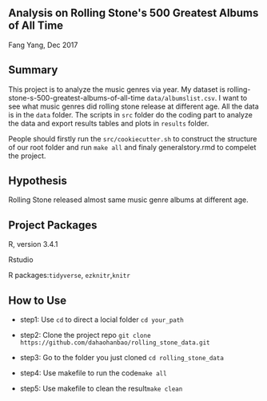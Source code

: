 ## Analysis on Rolling Stone's 500 Greatest Albums of All Time


Fang Yang, Dec 2017


## Summary

This project is to analyze the music genres via year. My dataset is rolling-stone-s-500-greatest-albums-of-all-time `data/albumslist.csv`. I want to see what music genres did rolling stone release at different age. All the data is in the `data` folder. The scripts in `src` folder do the coding part to analyze the data and export results tables and plots in `results` folder.

People should firstly run the `src/cookiecutter.sh` to construct the structure of our root folder and run `make all` and finaly generalstory.rmd to compelet the project.

## Hypothesis

Rolling Stone released almost same music genre albums at different age.

## Project Packages

R, version 3.4.1

Rstudio

R packages:`tidyverse`, `ezknitr`,`knitr`

## How to Use

- step1: Use `cd` to direct a locial folder
`cd your_path`

- step2: Clone the project repo `git clone https://github.com/dahaohanbao/rolling_stone_data.git`

- step3: Go to the folder you just cloned `cd rolling_stone_data`
- step4: Use makefile to run the code`make all`
- step5: Use makefile to clean the result`make clean`